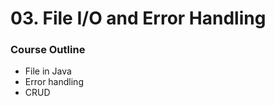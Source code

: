 # 03. File I/O and Error Handling

### Course Outline

<ul>
  <li>File in Java</li>
  <li>Error handling</li>
  <li>CRUD</li>
</ul>
